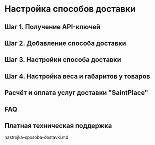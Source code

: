 # Настройка способов доставки

## Шаг 1. Получение API-ключей

## Шаг 2. Добавление способа доставки

## Шаг 3. Настройки способа доставки

## Шаг 4. Настройка веса и габаритов у товаров

## Расчёт и оплата услуг доставки "SaintPlace"

## FAQ

## Платная техническая поддержка

nastrojka-sposoba-dostavki.md